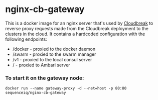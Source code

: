 # nginx-cb-gateway

This is a docker image for an nginx server that's used by [Cloudbreak](https://github.com/sequenceiq/cloudbreak) to reverse proxy requests made from the Cloudbreak deployment to the clusters in the cloud.
It contains a hardcoded configuration with the following endpoints:

- /docker - proxied to the docker daemon 
- /swarm  - proxied to the swarm manager
- /v1     - proxied to the local consul server
- /       - proxied to Ambari server

### To start it on the gateway node:
```
docker run --name gateway-proxy -d --net=host -p 80:80 sequenceiq/nginx-cb-gateway
```
